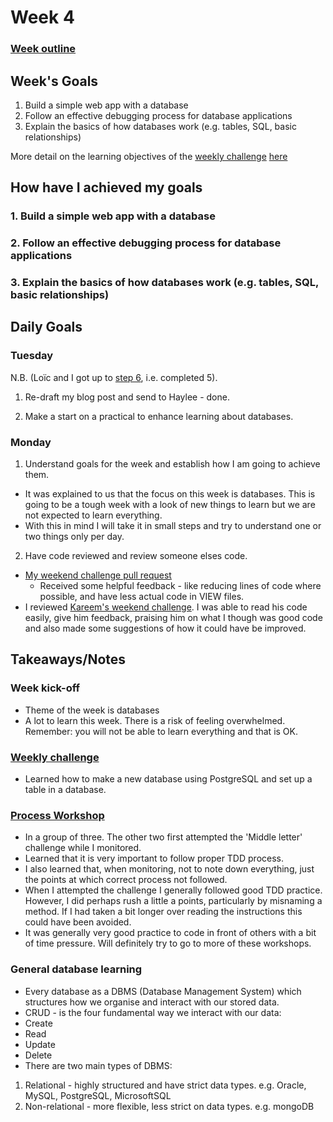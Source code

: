 # Week 4

### [Week outline](https://github.com/makersacademy/course/blob/master/week_outlines.md/#week-4)

## Week's Goals

1. Build a simple web app with a database
2. Follow an effective debugging process for database applications
3. Explain the basics of how databases work (e.g. tables, SQL, basic relationships)

More detail on the learning objectives of the [weekly challenge](https://github.com/makersacademy/course/blob/master/bookmark_manager) [here](https://github.com/makersacademy/course/blob/master/bookmark_manager/learning_objectives.md)

## How have I achieved my goals

### 1. Build a simple web app with a database
### 2. Follow an effective debugging process for database applications
### 3. Explain the basics of how databases work (e.g. tables, SQL, basic relationships)


## Daily Goals

### Tuesday
N.B. (Loïc and I got up to [step 6](https://github.com/makersacademy/course/blob/master/bookmark_manager/06_manipulating_table_data.md), i.e. completed 5).

1. Re-draft my blog post and send to Haylee - done.

2. Make a start on a practical to enhance learning about databases.

### Monday
1. Understand goals for the week and establish how I am going to achieve them.
* It was explained to us that the focus on this week is databases. This is going to be a tough week with a look of new things to learn but we are not expected to learn everything. 
* With this in mind I will take it in small steps and try to understand one or two things only per day. 

2. Have code reviewed and review someone elses code. 
* [My weekend challenge pull request](https://github.com/makersacademy/rps-challenge/pull/1343)
  * Received some helpful feedback - like reducing lines of code where possible, and have less actual code in VIEW files. 
* I reviewed [Kareem's weekend challenge](https://github.com/makersacademy/rps-challenge/pull/1345#pullrequestreview-261696717). I was able to read his code easily, give him feedback, praising him on what I though was good code and also made some suggestions of how it could have be improved.


## Takeaways/Notes
### Week kick-off
* Theme of the week is databases
* A lot to learn this week. There is a risk of feeling overwhelmed. Remember: you will not be able to learn everything and that is OK. 

### [Weekly challenge](https://github.com/makersacademy/course/blob/master/bookmark_manager/00_challenge_map.md)
* Learned how to make a new database using PostgreSQL and set up a table in a database.

### [Process Workshop](https://github.com/makersacademy/skills-workshops/tree/master/process_review)
* In a group of three. The other two first attempted the 'Middle letter' challenge while I monitored. 
* Learned that it is very important to follow proper TDD process.
* I also learned that, when monitoring, not to note down everything, just the points at which correct process not followed. 
* When I attempted the challenge I generally followed good TDD practice. However, I did perhaps rush a little a points, particularly by misnaming a method. If I had taken a bit longer over reading the instructions this could have been avoided. 
* It was generally very good practice to code in front of others with a bit of time pressure. Will definitely try to go to more of these workshops. 

### General database learning
* Every database as a DBMS (Database Management System) which structures how we organise and interact with our stored data. 
* CRUD - is the four fundamental way we interact with our data:
 * Create
 * Read
 * Update
 * Delete
* There are two main types of DBMS:
 1. Relational - highly structured and have strict data types. e.g. Oracle, MySQL, PostgreSQL, MicrosoftSQL
 2. Non-relational - more flexible, less strict on data types. e.g. mongoDB
 


